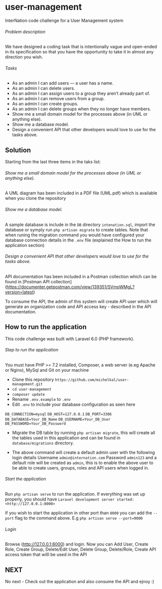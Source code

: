 # user-management
InterNation code challenge for a User Management system


###### Problem description
We have designed a coding task that is intentionally vague and open-ended in its specification
so that you have the opportunity to take it in almost any direction you wish.


###### Tasks
- As an admin I can add users — a user has a name.
- As an admin I can delete users.
- As an admin I can assign users to a group they aren’t already part of.
- As an admin I can remove users from a group.
- As an admin I can create groups.
- As an admin I can delete groups when they no longer have members.
- Show me a small domain model for the processes above (in UML or anything else).
- Show me a database model.
- Design a convenient API that other developers would love to use for the tasks above.


## Solution

Starting from the last three items in the taks list:

###### Show me a small domain model for the processes above (in UML or anything else).
A UML diagram has been included in a PDF file (UML.pdf) which is available when you clone the repository

###### Show me a database model.
A sample database is include in the `DB` directory `intenation.sql`, import the database or symply run `php artisan migrate` to create tables. Note that when runing the migration command you would have configured your database connection details in the `.env` file (explained the How to run the application section)

###### Design a convenient API that other developers would love to use for the tasks above.
API documentation has been included in a Postman collection which can be found in [Postman API collection] (https://documenter.getpostman.com/view/139351/SVmpWMgL?version=latest)

To consume the API, the admin of this system will create API user which will generate an organization code and API access key - described in the API documentation.

## How to run the application

This code challenge was built with Laravel 6.0 (PHP framework).

###### Step to run the application
You must have PHP >= 7.2 installed, Composer, a web server (e.eg Apache or Nginx), MySql and Git on your machine

- Clone this repository `https://github.com/michelkal/user-management.git`
- `cd user-management`
- `composer update`
- Rename `.env.example` to `.env`
- Edit `.env` to include your database configuration as seen here 

`DB_CONNECTION=mysql`
`DB_HOST=127.0.0.1`
`DB_PORT=3306`
`DB_DATABASE=Your_DB_Name`
`DB_USERNAME=Your_DB_User`
`DB_PASSWORD=Your_DB_Password`

- Migrate the DB table by running `php artisan migrate`, this will create all the tables used in this application and can be found in `database/migrations` directory.

- The above command will create a default admin user with the following login details
Username `admin@internation.com`
Password `admin123`
and a default role will be created as `admin`, this is to enable the above user to be able to create users, groups, roles and API users when logged in.

###### Start the application

Run `php artisan serve` to run the application. If everything was set up properly, you should have 
`Laravel development server started: <http://127.0.0.1:8000>`

If you wish to start the application in other port than `8000` you can add the `--port` flag to the command above. E.g `php artisan serve --port=9000`


###### Login

Browse (http://127.0.0.1:8000) and login. Now you can Add User, Create Role, Create Group, Delete/Edit User, Delete Group, Delete/Role, Create API access token that willl be used in the API

## NEXT
No next - Check out the application and also consume the API and ejnoy :)


